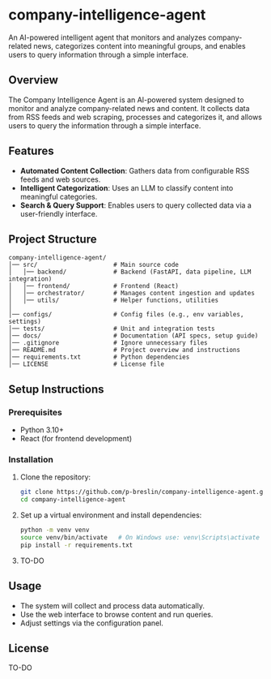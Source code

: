 # company-intelligence-agent
 An AI-powered intelligent agent that monitors and analyzes company-related news, categorizes content into meaningful groups, and enables users to query information through a simple interface.

## Overview
The Company Intelligence Agent is an AI-powered system designed to monitor and analyze company-related news and content. It collects data from RSS feeds and web scraping, processes and categorizes it, and allows users to query the information through a simple interface.

## Features
- **Automated Content Collection**: Gathers data from configurable RSS feeds and web sources.
- **Intelligent Categorization**: Uses an LLM to classify content into meaningful categories.
- **Search & Query Support**: Enables users to query collected data via a user-friendly interface.

## Project Structure
```
company-intelligence-agent/
│── src/                     # Main source code
│   │── backend/             # Backend (FastAPI, data pipeline, LLM integration)
│   │── frontend/            # Frontend (React)
│   │── orchestrator/        # Manages content ingestion and updates
│   │── utils/               # Helper functions, utilities
│
│── configs/                 # Config files (e.g., env variables, settings)
│── tests/                   # Unit and integration tests
│── docs/                    # Documentation (API specs, setup guide)
│── .gitignore               # Ignore unnecessary files
│── README.md                # Project overview and instructions
│── requirements.txt         # Python dependencies
│── LICENSE                  # License file
```

## Setup Instructions
### Prerequisites
- Python 3.10+
- React (for frontend development)

### Installation
1. Clone the repository:
   ```bash
   git clone https://github.com/p-breslin/company-intelligence-agent.git
   cd company-intelligence-agent
   ```
2. Set up a virtual environment and install dependencies:
   ```bash
   python -m venv venv
   source venv/bin/activate   # On Windows use: venv\Scripts\activate
   pip install -r requirements.txt
   ```
3. TO-DO


## Usage
- The system will collect and process data automatically.
- Use the web interface to browse content and run queries.
- Adjust settings via the configuration panel.


## License
TO-DO
